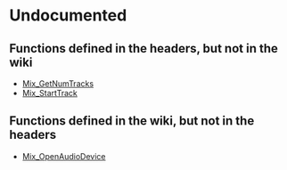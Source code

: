 # Undocumented

## Functions defined in the headers, but not in the wiki

- [Mix_GetNumTracks](Mix_GetNumTracks)
- [Mix_StartTrack](Mix_StartTrack)

## Functions defined in the wiki, but not in the headers

- [Mix_OpenAudioDevice](Mix_OpenAudioDevice)

